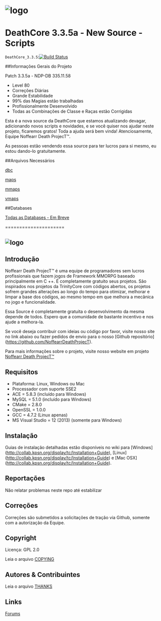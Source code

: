 # ![logo](http://i.imgur.com/3XzR93r.png)

# DeathCore 3.3.5a - New Source - Scripts

`DeathCore_3.3.5`:[![Build Status](https://travis-ci.org/NoffearrDeathProjecT/DeathCore_3.3.5.svg?branch=master)](https://travis-ci.org/NoffearrDeathProjecT/DeathCore_3.3.5)

##Informações Gerais do Projeto

Patch 3.3.5a - NDP-DB 335.11.58

- Level 80
- Correções Diárias
- Grande Estabilidade
- 99% das Magias estão trabalhadas
- Profissionalmente Desenvolvido
- Todas as Combinações de Classe e Raças estão Corrigidas

Esta é a nova source da DeathCore que estamos atualizando devagar, adicionando novos scripts e novidades, e se você quiser nos ajudar neste projeto, ficaremos gratos! Toda a ajuda será bem vinda! Atenciosamente, Equipe Noffearr Death ProjecT™.

As pessoas estão vendendo essa source para ter lucros para si mesmo, eu estou dando-lo gratuitamente.


##Arquivos Necessários

[dbc](https://mega.co.nz/#!jxsXXKRD!FnPIPcIcTLVz_NaGhqCIwff84vSEE-uRglsqOLkGNHE)

[maps](https://mega.co.nz/#!HktXRayL!0GAKnG4SLRWVoQ34qVZwbVz5-SVqR0L0MErKH86QQuw)

[mmaps](https://mega.co.nz/#!7hMXTJxL!eDSoLgRed_FDljTADNf03QWpHIhZY3MK3h_JRFdOsVE)

[vmaps](https://mega.co.nz/#!G8kEkaYC!mH3GWasxMYnqFjeeDQZmitaetrJXIX80HJ5Cqv3gkIo)


##Databases

[Todas as Databases - Em Breve](#)

=====================

## ![logo](http://i.imgur.com/Ues1gtC.png)


## Introdução

Noffearr Death ProjecT™ é uma equipe de programadores sem lucros profissionais que fazem jogos de Framework MMORPG baseado principalmente em C ++. É completamente gratuito seus projetos. São inspirados nos projetos da TrinityCore com códigos abertos, os projetos sofrem grandes alterações ao longo do tempo para otimizar, melhorar e limpar a base dos códigos, ao mesmo tempo em que melhora a mecânica no jogo e funcionalidade. 

Essa Source é completamente gratuita o desenvolvimento da mesma depende de todos. Espero que a comunidade de bastante incentivo e nos ajude a melhora-la.

Se você deseja contribuir com ideias ou código por favor, visite nosso site no link abaixo ou fazer pedidos de envio para o nosso [Github repositório] (https://github.com/NoffearrDeathProjecT). 

Para mais informações sobre o projeto, visite nosso website em projeto [Noffearr Death ProjecT™](http://noffearrdeathproject.net)


## Requisitos

+ Plataforma: Linux, Windows ou Mac 
+ Processador com suporte SSE2 
+ ACE = 5.8.3 (incluído para Windows) 
+ MySQL = 5.1.0 (incluído para Windows) 
+ CMake = 2.8.0 
+ OpenSSL = 1.0.0 
+ GCC = 4.7.2 (Linux apenas) 
+ MS Visual Studio = 12 (2013) (somente para Windows)

## Instalação

Guias de instalação detalhadas estão disponíveis no wiki para 
[Windows] (http://collab.kpsn.org/display/tc/Installation+Guide), 
[Linux] (http://collab.kpsn.org/display/tc/Installation+Guide) e 
[Mac OSX] (http://collab.kpsn.org/display/tc/Installation+Guide).

## Reportações

Não relatar problemas neste repo até estabilizar

## Correções

Correções são submetidos a solicitações de tração via Github, somente com a autorização da Equipe.

## Copyright

Licença: GPL 2.0

Leia o arquivo [COPYING](COPYING)


## Autores &amp; Contribuintes

Leia o arquivo [THANKS](THANKS)


## Links

[Forums](http://www.noffearrdeathproject.net)
